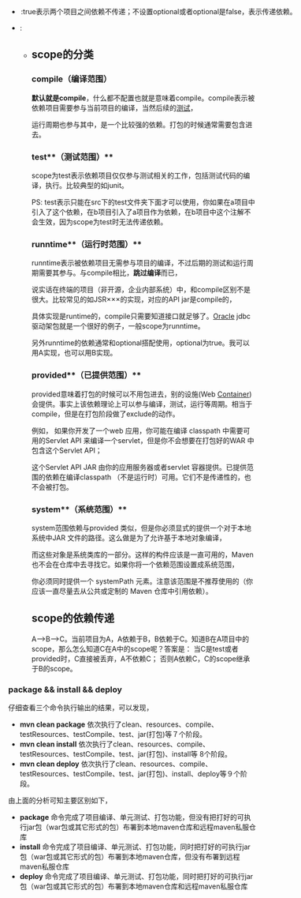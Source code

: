 + <option>:<optional>true</optional>表示两个项目之间依赖不传递；不设置optional或者optional是false，表示传递依赖。

+ <scope>:

  + ## scope的分类

    ### compile（编译范围）

    **默认就是compile**，什么都不配置也就是意味着compile。compile表示被依赖项目需要参与当前项目的编译，当然后续的[测试](http://lib.csdn.net/base/softwaretest)，

    运行周期也参与其中，是一个比较强的依赖。打包的时候通常需要包含进去。

    ### test**（测试范围）**

    scope为test表示依赖项目仅仅参与测试相关的工作，包括测试代码的编译，执行。比较典型的如junit。

    PS: test表示只能在src下的test文件夹下面才可以使用，你如果在a项目中引入了这个依赖，在b项目引入了a项目作为依赖，在b项目中这个注解不会生效，因为scope为test时无法传递依赖。

    ### runntime**（运行时范围）**

    runntime表示被依赖项目无需参与项目的编译，不过后期的测试和运行周期需要其参与。与compile相比，**跳过编译**而已，

    说实话在终端的项目（非开源，企业内部系统）中，和compile区别不是很大。比较常见的如JSR×××的实现，对应的API jar是compile的，

    具体实现是runtime的，compile只需要知道接口就足够了。[Oracle](http://lib.csdn.net/base/oracle) jdbc驱动架包就是一个很好的例子，一般scope为runntime。

    另外runntime的依赖通常和optional搭配使用，optional为true。我可以用A实现，也可以用B实现。

    ### provided**（已提供范围）**

    provided意味着打包的时候可以不用包进去，别的设施(Web [Container](http://lib.csdn.net/base/docker))会提供。事实上该依赖理论上可以参与编译，测试，运行等周期。相当于compile，但是在打包阶段做了exclude的动作。

    例如， 如果你开发了一个web 应用，你可能在编译 classpath 中需要可用的Servlet API 来编译一个servlet，但是你不会想要在打包好的WAR 中包含这个Servlet API；

    这个Servlet API JAR 由你的应用服务器或者servlet 容器提供。已提供范围的依赖在编译classpath （不是运行时）可用。它们不是传递性的，也不会被打包。

    ### system**（系统范围）**

    system范围依赖与provided 类似，但是你必须显式的提供一个对于本地系统中JAR 文件的路径。这么做是为了允许基于本地对象编译，

    而这些对象是系统类库的一部分。这样的构件应该是一直可用的，Maven 也不会在仓库中去寻找它。如果你将一个依赖范围设置成系统范围，

    你必须同时提供一个 systemPath 元素。注意该范围是不推荐使用的（你应该一直尽量去从公共或定制的 Maven 仓库中引用依赖）。

    ## scope的依赖传递

    A–>B–>C。当前项目为A，A依赖于B，B依赖于C。知道B在A项目中的scope，那么怎么知道C在A中的scope呢？答案是： 
    当C是test或者provided时，C直接被丢弃，A不依赖C； 
    否则A依赖C，C的scope继承于B的scope。





### package && install && deploy

仔细查看三个命令执行输出的结果，可以发现，

- **mvn clean package** 依次执行了clean、resources、compile、testResources、testCompile、test、jar(打包)等７个阶段。
- **mvn clean install** 依次执行了clean、resources、compile、testResources、testCompile、test、jar(打包)、install等 8个阶段。
- **mvn clean deploy** 依次执行了clean、resources、compile、testResources、testCompile、test、jar(打包)、install、deploy等９个阶段。

由上面的分析可知主要区别如下，

- **package** 命令完成了项目编译、单元测试、打包功能，但没有把打好的可执行jar包（war包或其它形式的包）布署到本地maven仓库和远程maven私服仓库
- **install** 命令完成了项目编译、单元测试、打包功能，同时把打好的可执行jar包（war包或其它形式的包）布署到本地maven仓库，但没有布署到远程maven私服仓库
- **deploy** 命令完成了项目编译、单元测试、打包功能，同时把打好的可执行jar包（war包或其它形式的包）布署到本地maven仓库和远程maven私服仓库